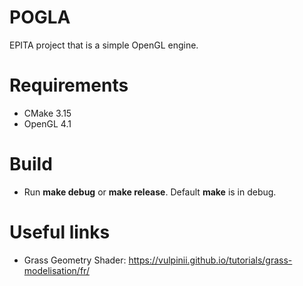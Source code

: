 # POGLA

EPITA project that is a simple OpenGL engine.

# Requirements

- CMake 3.15
- OpenGL 4.1

# Build

- Run **make debug** or **make release**. Default **make** is in debug.

# Useful links

- Grass Geometry Shader: https://vulpinii.github.io/tutorials/grass-modelisation/fr/